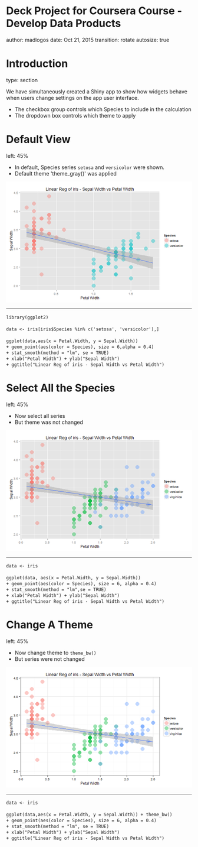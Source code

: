 Deck Project for Coursera Course - Develop Data Products
========================================================
author: madlogos
date: Oct 21, 2015
transition: rotate
autosize: true

Introduction
========================================================
type: section

We have simultaneously created a Shiny app to show how widgets behave when users change settings on the app user interface.

- The checkbox group controls which Species to include in the calculation
- The dropdown box controls which theme to apply

Default View
========================================================
left: 45%

- In default, Species series `setosa` and `versicolor` were shown.
- Default theme 'theme_gray()' was applied

![plot of chunk unnamed-chunk-1](deck-figure/unnamed-chunk-1-1.png) 

***

```
library(ggplot2)

data <- iris[iris$Species %in% c('setosa', 'versicolor'),]

ggplot(data,aes(x = Petal.Width, y = Sepal.Width))
+ geom_point(aes(color = Species), size = 6,alpha = 0.4)
+ stat_smooth(method = "lm", se = TRUE)
+ xlab("Petal Width") + ylab("Sepal Width")
+ ggtitle("Linear Reg of iris - Sepal Width vs Petal Width")
```


Select All the Species
========================================================
left: 45%

- Now select all series
- But theme was not changed

![plot of chunk unnamed-chunk-2](deck-figure/unnamed-chunk-2-1.png) 

***

```
data <- iris

ggplot(data, aes(x = Petal.Width, y = Sepal.Width))
+ geom_point(aes(color = Species), size = 6, alpha = 0.4)
+ stat_smooth(method = "lm",se = TRUE)
+ xlab("Petal Width") + ylab("Sepal Width")
+ ggtitle("Linear Reg of iris - Sepal Width vs Petal Width")
```

Change A Theme
==========================================================
left: 45%

- Now change theme to `theme_bw()`
- But series were not changed

![plot of chunk unnamed-chunk-3](deck-figure/unnamed-chunk-3-1.png) 

***

```
data <- iris

ggplot(data,aes(x = Petal.Width, y = Sepal.Width)) + theme_bw()
+ geom_point(aes(color = Species), size = 6, alpha = 0.4)
+ stat_smooth(method = "lm", se = TRUE)
+ xlab("Petal Width") + ylab("Sepal Width")
+ ggtitle("Linear Reg of iris - Sepal Width vs Petal Width")
```
